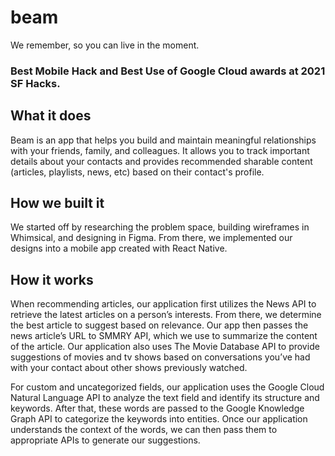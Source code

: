 # beam
We remember, so you can live in the moment.
### Best Mobile Hack and Best Use of Google Cloud awards at 2021 SF Hacks.

## What it does
Beam is an app that helps you build and maintain meaningful relationships with your friends, family, and colleagues. It allows you to track important details about your contacts and provides recommended sharable content (articles, playlists, news, etc) based on their contact's profile.

## How we built it
We started off by researching the problem space, building wireframes in Whimsical, and designing in Figma. From there, we implemented our designs into a mobile app created with React Native.

## How it works
When recommending articles, our application first utilizes the News API to retrieve the latest articles on a person’s interests. From there, we determine the best article to suggest based on relevance. Our app then passes the news article’s URL to SMMRY API, which we use to summarize the content of the article. Our application also uses The Movie Database API to provide suggestions of movies and tv shows based on conversations you’ve had with your contact about other shows previously watched.

For custom and uncategorized fields, our application uses the Google Cloud Natural Language API to analyze the text field and identify its structure and keywords. After that, these words are passed to the Google Knowledge Graph API to categorize the keywords into entities. Once our application understands the context of the words, we can then pass them to appropriate APIs to generate our suggestions.
